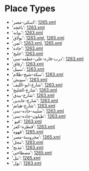 # Place Types
 * 'اسکی-مصر'‎: [1265.xml](/Project-Cairo-Urban-News/CairoUrbanNews/blob/master/articles/ottoman/1265.xml)
 * 'باغچه'‎: [1263.xml](/Project-Cairo-Urban-News/CairoUrbanNews/blob/master/articles/ottoman/1263.xml)
 * 'بوابه'‎: [1263.xml](/Project-Cairo-Urban-News/CairoUrbanNews/blob/master/articles/ottoman/1263.xml)
 * 'بولاق'‎: [1263.xml](/Project-Cairo-Urban-News/CairoUrbanNews/blob/master/articles/ottoman/1263.xml), [1265.xml](/Project-Cairo-Urban-News/CairoUrbanNews/blob/master/articles/ottoman/1265.xml)
 * 'ثمن'‎: [1263.xml](/Project-Cairo-Urban-News/CairoUrbanNews/blob/master/articles/ottoman/1263.xml), [1265.xml](/Project-Cairo-Urban-News/CairoUrbanNews/blob/master/articles/ottoman/1265.xml)
 * 'جاده'‎: [1263.xml](/Project-Cairo-Urban-News/CairoUrbanNews/blob/master/articles/ottoman/1263.xml)
 * 'خليج'‎: [1263.xml](/Project-Cairo-Urban-News/CairoUrbanNews/blob/master/articles/ottoman/1263.xml)
 * 'درب-قاره-على-عطفه-سى'‎: [1263.xml](/Project-Cairo-Urban-News/CairoUrbanNews/blob/master/articles/ottoman/1263.xml)
 * 'زقاق'‎: [1263.xml](/Project-Cairo-Urban-News/CairoUrbanNews/blob/master/articles/ottoman/1263.xml)
 * 'سبیل'‎: [1263.xml](/Project-Cairo-Urban-News/CairoUrbanNews/blob/master/articles/ottoman/1263.xml)
 * 'سكة-شيخ-ظلام'‎: [1263.xml](/Project-Cairo-Urban-News/CairoUrbanNews/blob/master/articles/ottoman/1263.xml)
 * 'سويش'‎: [1263.xml](/Project-Cairo-Urban-News/CairoUrbanNews/blob/master/articles/ottoman/1263.xml)
 * 'شارع-ابو-الليف'‎: [1263.xml](/Project-Cairo-Urban-News/CairoUrbanNews/blob/master/articles/ottoman/1263.xml)
 * 'شارع-الخلیج'‎: [1263.xml](/Project-Cairo-Urban-News/CairoUrbanNews/blob/master/articles/ottoman/1263.xml)
 * 'شارع-بیدق'‎: [1263.xml](/Project-Cairo-Urban-News/CairoUrbanNews/blob/master/articles/ottoman/1263.xml)
 * 'شارع-عابدين'‎: [1263.xml](/Project-Cairo-Urban-News/CairoUrbanNews/blob/master/articles/ottoman/1263.xml)
 * 'شارع-هياتم'‎: [1263.xml](/Project-Cairo-Urban-News/CairoUrbanNews/blob/master/articles/ottoman/1263.xml)
 * 'صلیبه-جاده-سى'‎: [1263.xml](/Project-Cairo-Urban-News/CairoUrbanNews/blob/master/articles/ottoman/1263.xml)
 * 'طيلون-جاده-سی'‎: [1263.xml](/Project-Cairo-Urban-News/CairoUrbanNews/blob/master/articles/ottoman/1263.xml)
 * ' قپو'‎: [1263.xml](/Project-Cairo-Urban-News/CairoUrbanNews/blob/master/articles/ottoman/1263.xml)
 * 'قنطرة-كفر'‎: [1263.xml](/Project-Cairo-Urban-News/CairoUrbanNews/blob/master/articles/ottoman/1263.xml)
 * 'قهوه'‎: [1265.xml](/Project-Cairo-Urban-News/CairoUrbanNews/blob/master/articles/ottoman/1265.xml)
 * 'محروسۀ-مصر'‎: [1265.xml](/Project-Cairo-Urban-News/CairoUrbanNews/blob/master/articles/ottoman/1265.xml)
 * 'محل'‎: [1263.xml](/Project-Cairo-Urban-News/CairoUrbanNews/blob/master/articles/ottoman/1263.xml)
 * 'مذبح'‎: [1263.xml](/Project-Cairo-Urban-News/CairoUrbanNews/blob/master/articles/ottoman/1263.xml)
 * 'مصطاحی'‎: [1265.xml](/Project-Cairo-Urban-News/CairoUrbanNews/blob/master/articles/ottoman/1265.xml)
 * 'نیل'‎: [1265.xml](/Project-Cairo-Urban-News/CairoUrbanNews/blob/master/articles/ottoman/1265.xml)
 * 'يول'‎: [1263.xml](/Project-Cairo-Urban-News/CairoUrbanNews/blob/master/articles/ottoman/1263.xml)

